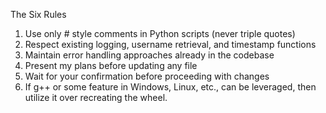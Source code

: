 The Six Rules

1) Use only # style comments in Python scripts (never triple quotes)
2) Respect existing logging, username retrieval, and timestamp functions
3) Maintain error handling approaches already in the codebase
4) Present my plans before updating any file
5) Wait for your confirmation before proceeding with changes
6) If g++ or some feature in Windows, Linux, etc., can be leveraged, then utilize it over recreating the wheel.